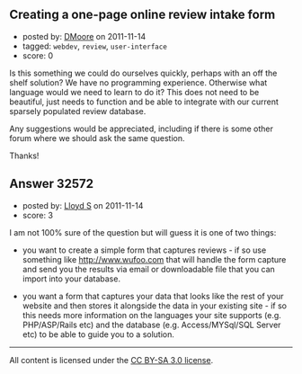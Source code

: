 ## Creating a one-page online review intake form

- posted by: [DMoore](https://stackexchange.com/users/-1/13608-dmoore) on 2011-11-14
- tagged: `webdev`, `review`, `user-interface`
- score: 0

Is this something we could do ourselves quickly, perhaps with an off the shelf solution? We have no programming experience.  Otherwise what language would we need to learn to do it?  This does not need to be beautiful, just needs to function and be able to integrate with our current sparsely populated review database.

Any suggestions would be appreciated, including if there is some other forum where we should ask the same question.

Thanks!  


## Answer 32572

- posted by: [Lloyd S](https://stackexchange.com/users/-1/12549-lloyd-s) on 2011-11-14
- score: 3

I am not 100% sure of the question but will guess it is one of two things:

 - you want to create a simple form that captures reviews - if so use something like http://www.wufoo.com that will handle the form capture and send you the results via email or downloadable file that you can import into your database.

 - you want a form that captures your data that looks like the rest of your website and then stores it alongside the data in your existing site - if so this needs more information on the languages your site supports (e.g. PHP/ASP/Rails etc) and the database (e.g. Access/MYSql/SQL Server etc) to be able to guide you to a solution.



---

All content is licensed under the [CC BY-SA 3.0 license](https://creativecommons.org/licenses/by-sa/3.0/).
